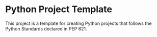 # Python Project Template

This project is a template for creating Python projects that follows the Python Standards declared in PEP 621.
